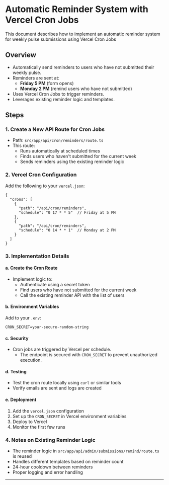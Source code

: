 # Automatic Reminder System with Vercel Cron Jobs

This document describes how to implement an automatic reminder system for weekly pulse submissions using Vercel Cron Jobs

## Overview
- Automatically send reminders to users who have not submitted their weekly pulse.
- Reminders are sent at:
  - **Friday 5 PM** (form opens)
  - **Monday 2 PM** (remind users who have not submitted)
- Uses Vercel Cron Jobs to trigger reminders.
- Leverages existing reminder logic and templates.

## Steps

### 1. Create a New API Route for Cron Jobs
- Path: `src/app/api/cron/reminders/route.ts`
- This route:
  - Runs automatically at scheduled times
  - Finds users who haven't submitted for the current week
  - Sends reminders using the existing reminder logic

### 2. Vercel Cron Configuration
Add the following to your `vercel.json`:

```json5
{
  "crons": [
    {
      "path": "/api/cron/reminders",
      "schedule": "0 17 * * 5"  // Friday at 5 PM
    },
    {
      "path": "/api/cron/reminders",
      "schedule": "0 14 * * 1"  // Monday at 2 PM
    }
  ]
}
```

### 3. Implementation Details

#### a. Create the Cron Route
- Implement logic to:
  - Authenticate using a secret token
  - Find users who have not submitted for the current week
  - Call the existing reminder API with the list of users

#### b. Environment Variables
Add to your `.env`:
```
CRON_SECRET=your-secure-random-string
```

#### c. Security
- Cron jobs are triggered by Vercel per schedule.
	- The endpoint is secured with `CRON_SECRET` to prevent unauthorized execution.

#### d. Testing
- Test the cron route locally using `curl` or similar tools
- Verify emails are sent and logs are created

#### e. Deployment
1. Add the `vercel.json` configuration
2. Set up the `CRON_SECRET` in Vercel environment variables
3. Deploy to Vercel
4. Monitor the first few runs

### 4. Notes on Existing Reminder Logic
- The reminder logic in `src/app/api/admin/submissions/remind/route.ts` is reused
- Handles different templates based on reminder count
- 24-hour cooldown between reminders
- Proper logging and error handling

---